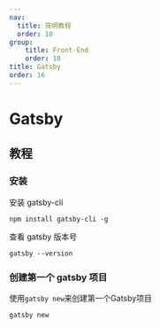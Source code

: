 ```yaml
---
nav:
  title: 简明教程
  order: 10
group:
	title: Front-End
	order: 10
title: Gatsby
order: 16
---
```


# Gatsby

## 教程

### 安装

安装 gatsby-cli

```shell
npm install gatsby-cli -g
```

查看 gatsby 版本号

```shell
gatsby --version
```

### 创建第一个 gatsby 项目

使用`gatsby new`来创建第一个Gatsby项目

```shell
gatsby new
```

